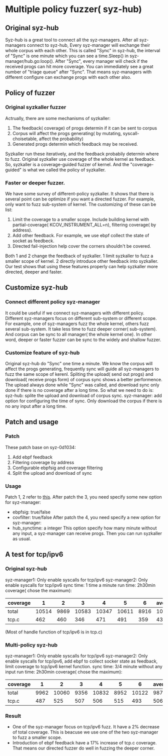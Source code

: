 # Multiple policy fuzzer( syz-hub)

## Original syz-hub
Syz-hub is a great tool to connect all the syz-managers. After all syz-managers connect to syz-hub, Every syz-manager will exchange their whole corpus with each other. This is called "Sync" in syz-hub, the interval of "Sync" is one minute which you can see a time.Sleep() in syz-manager/hub.go:loop(). After "Sync", every manager will check if the received progs can hit more coverage. You can immediately see a great number of "triage queue" after "Sync". That means syz-managers with different configure can exchange progs with each other also.

## Policy of fuzzer
### Original syzkaller fuzzer
Actrually, there are some mechanisms of syzkaller:
1. The feedback( coverage) of progs determin if it can be sent to corpus
2. Corpus will affect the progs generating( by mutating, syscall-choisetable, affect the probability)
3. Generated progs determin which feedback may be received.

Syzkaller run these iteratively, and the feedback probabily determin where to fuzz. Original syzkaller use coverage of the whole kernel as feedback. So, syzkaller is a coverage-guided fuzzer of kernel. And the "coverage-guided" is what we called the policy of syzkaller.

### Faster or deeper fuzzer.
We have some survey of different-policy syzkaller. It shows that there is several point can be optimize if you want a directed fuzzer. For example, only want to fuzz sub-system of kernel. The customizing of these can be list:
1. Limit the coverage to a smaller scope. Include building kernel with partial-coverage( KCOV_INSTRUMENT_ALL=n), filtering coverage( by address).
2. Add other feedback. For example, we use ebpf collect the state of socket as feedbeck.
3. Directed fail-injection help cover the corners shouldn't be covered.

Both 1 and 2 change the feedback of syzkaller. 1 limit syzkaller to fuzz a smaller scope of kernel. 2 directly introduce other feedback into syzkaller.
Our test shows that using these features properly can help syzkaller more directed, deeper and faster.

## Customize syz-hub
### Connect different policy syz-manager
It could be useful if we connect syz-managers with different policy. Different syz-managers focus on different sub-system or different scope.
For example, one of syz-managers fuzz the whole kernel, others fuzz several sub-system. It take less time to fuzz deeper corner( sub-system). And corpus can be sync to all manager( the whole kernel one). In other word, deeper or faster fuzzer can be sync to the widely and shallow fuzzer.

### Customize feature of syz-hub
Original syz-hub do "Sync" one time a minute. We know the corpus will affect the progs generating, frequently sync will guide all syz-managers to fuzz the same scope of kerenl. Spliting the upload( send out progs) and download( receive progs form) of corpus sync shows a better performence. The upload always done while "Sync" was called, and download sync only done if there is no coverage after a long time. So what we need to do is:
syz-hub: splite the upload and download of corpus sync.
syz-manager: add option for configuring the time of sync. Only download the corpus if there is no any input after a long time.

## Patch and usage
### Patch
These patch base on syz-0d1034:
1. Add ebpf feedback
2. Filtering coverage by address
3. Configurable ebpfsig and coverage filtering
4. Split the upload and download of sync

### Usage
Patch 1, 2 refer to [this](../kstat_demo/README.md).
After patch the 3, you need specify some new option for syz-manager:
* ebpfsig:   true/false
* covfilter: true/false
After patch the 4, you need specify a new option for syz-manager:
* hub_synctime: a integer
This option specify how many minute without any input, a syz-manager can receive progs.
Then you can run syzkaller as usual.

## A test for tcp/ipv6
### Original syz-hub
syz-manager1: Only enable syscalls for tcp/ipv6
syz-manager2: Only enable syscalls for tcp/ipv6
sync time: 1 time a minute
run time: 2h30min
coverage( chose the maximum):

| coverage | 1 | 2 | 3 | 4 | 5 | 6 | average |  
|----------| - | - | - | - | - | - | ------- |  
| total |10514 |9869 |10583 |10347 |10611 |8916 |10140 |  
| tcp.c |462 |460 |346 |471 |491 |359 |432 |

(Most of handle function of tcp/ipv6 is in tcp.c)

### Multi-policy syz-hub
syz-manager1: Only enable syscalls for tcp/ipv6
syz-manager2: Only enable syscalls for tcp/ipv6, add ebpf to collect socker state as feedback, limit coverage to tcp/ipv6 kernel function.
sync time: 3/4 minute without any input
run time: 2h30min
coverage( chose the maximum):

| coverage | 1 | 2 | 3 | 4 | 5 | 6 | average |  
|----------| - | - | - | - | - | - | ------- |  
| total |9962 |10060 |9356 |10832 |8952 |10122 |9879 |  
| tcp.c |487 |525 |507 |506 |515 |493 |506 |  

### Result
* One of the syz-manager focus on tcp/ipv6 fuzz. It have a 2% decrease of total coverage. This is beacuse we use one of the two	syz-manager to fuzz a smaller scope.
* Introduction of ebpf feedback have a 17% increase of tcp.c coverage. That means our directed fuzzer do well in fuzzing the deeper corner.